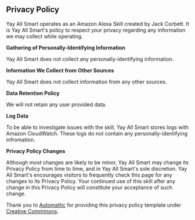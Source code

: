 ## Privacy Policy
Yay All Smart operates as an Amazon Alexa Skill created by Jack Corbett. It is Yay All Smart's policy to respect your privacy regarding any information we may collect while operating.

**Gathering of Personally-Identifying Information**

Yay All Smart does not collect any personally-identifying information.

**Information We Collect from Other Sources**

Yay All Smart does not collect information from any other sources.

**Data Retention Policy**

We will not retain any user provided data.

**Log Data**

To be able to investigate issues with the skill, Yay All Smart stores logs with Amazon CloudWatch. These logs do not contain any personally-identifying infromation.

**Privacy Policy Changes**

Although most changes are likely to be minor, Yay All Smart may change its Privacy Policy from time to time, and in Yay All Smart's sole discretion. Yay All Smart's encourages visitors to frequently check this page for any changes to its Privacy Policy. Your continued use of this skill after any change in this Privacy Policy will constitute your acceptance of such change.

Thank you to [Automattic](https://automattic.com) for providing this privacy policy template under [Creative Commmons](https://creativecommons.org/licenses/by-sa/4.0/).
